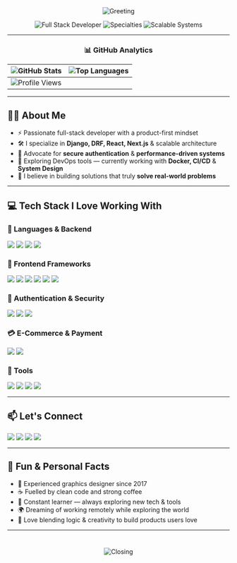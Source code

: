 <div align="center">
  <img src="https://readme-typing-svg.herokuapp.com?font=Fira+Code&weight=600&size=28&duration=3000&pause=500&color=38BDF8&center=true&vCenter=true&width=600&lines=👋+Hi+there!+I'm+MD+AJIM" alt="Greeting" />
  
  <p>
    <img src="https://img.shields.io/badge/💻-Full Stack Developer-38BDF8?style=flat" alt="Full Stack Developer" />
    <img src="https://img.shields.io/badge/🧠-Django%20|%20DRF%20|%20Next.js-38BDF8?style=flat" alt="Specialties" />
    <img src="https://img.shields.io/badge/🚀-Scalable Systems-38BDF8?style=flat" alt="Scalable Systems" />
  </p>
</div>

---

<div align="center">
  
### 📊 GitHub Analytics
  
| <img src="https://github-readme-stats.vercel.app/api?username=md-ajim&show_icons=true&theme=transparent&hide_border=true&bg_color=00000000&include_all_commits=true&title_color=38BDF8&text_color=ffffff&icon_color=38BDF8" alt="GitHub Stats" /> | <img src="https://github-readme-stats.vercel.app/api/top-langs/?username=md-ajim&layout=compact&theme=transparent&hide_border=true&bg_color=00000000&title_color=38BDF8&text_color=ffffff" alt="Top Languages" /> |
|-------------------------------------------------------------------------------------------------------------------------------------------------------------------------------------|-------------------------------------------------------------------------------------------------------------------------------------------------|
| <img src="https://komarev.com/ghpvc/?username=md-ajim&label=Profile+Views&color=38BDF8&style=flat" alt="Profile Views" /> |

</div>

---

## 👨‍💻 About Me

- ⚡ Passionate full-stack developer with a product-first mindset  
- 🛠️ I specialize in **Django, DRF, React, Next.js** & scalable architecture  
- 🔐 Advocate for **secure authentication** & **performance-driven systems**  
- 🐳 Exploring DevOps tools — currently working with **Docker, CI/CD** & **System Design**  
- 💬 I believe in building solutions that truly **solve real-world problems**

---

## 💻 Tech Stack I Love Working With

### 🧠 Languages & Backend
<p>
  <img src="https://img.shields.io/badge/Python-3776AB?style=for-the-badge&logo=python&logoColor=white"/>
  <img src="https://img.shields.io/badge/Django-092E20?style=for-the-badge&logo=django&logoColor=white"/>
  <img src="https://img.shields.io/badge/DRF-ff1709?style=for-the-badge&logo=django&logoColor=white"/>
  <img src="https://img.shields.io/badge/MySQL-4479A1?style=for-the-badge&logo=mysql&logoColor=white"/>
</p>

### 🎨 Frontend Frameworks
<p>
  <img src="https://img.shields.io/badge/React-20232a?style=for-the-badge&logo=react&logoColor=61DAFB"/>
  <img src="https://img.shields.io/badge/Next.js-000000?style=for-the-badge&logo=nextdotjs&logoColor=white"/>
  <img src="https://img.shields.io/badge/Tailwind_CSS-38B2AC?style=for-the-badge&logo=tailwind-css&logoColor=white"/>
  <img src="https://img.shields.io/badge/Material--Tailwind-06B6D4?style=for-the-badge"/>
  <img src="https://img.shields.io/badge/Shadcn_UI-0EA5E9?style=for-the-badge"/>
  <img src="https://img.shields.io/badge/Framer_Motion-E10098?style=for-the-badge&logo=framer&logoColor=white"/>
</p>

### 🔐 Authentication & Security
<p>
  <img src="https://img.shields.io/badge/JWT-black?style=for-the-badge&logo=jsonwebtokens&logoColor=white"/>
  <img src="https://img.shields.io/badge/NextAuth.js-0A0A0A?style=for-the-badge"/>
  <img src="https://img.shields.io/badge/Google_OAuth-4285F4?style=for-the-badge&logo=google&logoColor=white"/>
</p>

### 💳 E-Commerce & Payment
<p>
  <img src="https://img.shields.io/badge/Stripe-635BFF?style=for-the-badge&logo=stripe&logoColor=white"/>
  <img src="https://img.shields.io/badge/Square-28C101?style=for-the-badge"/>
</p>

### 🧰 Tools
<p>
  <img src="https://img.shields.io/badge/Git-F05032?style=for-the-badge&logo=git&logoColor=white"/>
  <img src="https://img.shields.io/badge/GitHub-181717?style=for-the-badge&logo=github&logoColor=white"/>
  <img src="https://img.shields.io/badge/VS_Code-007ACC?style=for-the-badge&logo=visual-studio-code&logoColor=white"/>
  <img src="https://img.shields.io/badge/Postman-FF6C37?style=for-the-badge&logo=postman&logoColor=white"/>
</p>

---

## 📫 Let's Connect

<p>
  <a href="https://ajim-dev.vercel.app/"><img src="https://img.shields.io/badge/🌐 Portfolio-000?style=for-the-badge&logo=vercel"/></a>
  <a href="https://www.linkedin.com/in/md-ajim-a3a7b027a/"><img src="https://img.shields.io/badge/LinkedIn-0A66C2?style=for-the-badge&logo=linkedin&logoColor=white"/></a>
  <a href="mailto:mdajim@gmail.com"><img src="https://img.shields.io/badge/Gmail-D14836?style=for-the-badge&logo=gmail&logoColor=white"/></a>
  <a href="https://github.com/md-ajim"><img src="https://img.shields.io/badge/GitHub-000000?style=for-the-badge&logo=github&logoColor=white"/></a>
</p>

---

## 🌟 Fun & Personal Facts

- 🎨 Experienced graphics designer since 2017  
- ☕ Fuelled by clean code and strong coffee  
- 🌱 Constant learner — always exploring new tech & tools  
- 🌍 Dreaming of working remotely while exploring the world  
- 🧠 Love blending logic & creativity to build products users love

---


<div align="center" style="margin-top: 40px;">
  <img src="https://readme-typing-svg.herokuapp.com?font=Fira+Code&weight=500&size=18&duration=3000&pause=500&color=38BDF8&center=true&vCenter=true&width=600&lines=Let's+build+something+amazing+together+🚀" alt="Closing" />
</div>


